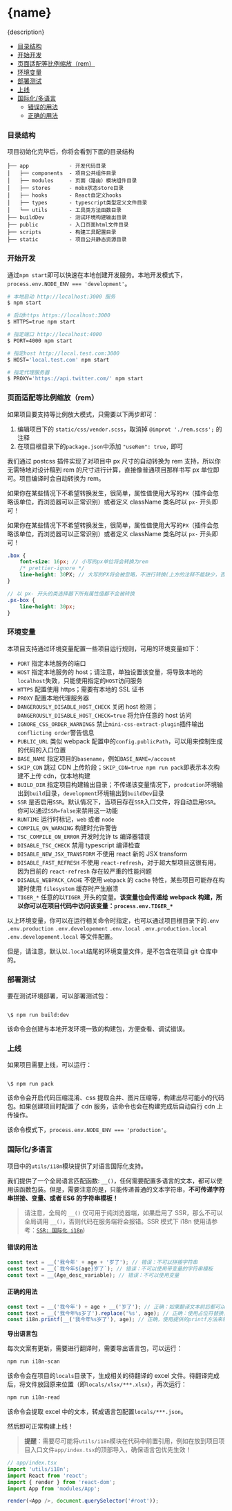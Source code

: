 # {name}

{description}

<!-- vim-markdown-toc GFM -->

- [目录结构](#目录结构)
- [开始开发](#开始开发)
- [页面适配等比例缩放（rem）](#页面适配等比例缩放rem)
- [环境变量](#环境变量)
- [部署测试](#部署测试)
- [上线](#上线)
- [国际化/多语言](#国际化多语言)
    + [错误的用法](#错误的用法)
    + [正确的用法](#正确的用法)

<!-- vim-markdown-toc -->

### 目录结构

项目初始化完毕后，你将会看到下面的目录结构

```
├── app             - 开发代码目录
│   ├── components  - 项目公共组件目录
│   ├── modules     - 页面（路由）模块组件目录
│   ├── stores      - mobx状态store目录
│   ├── hooks       - React自定义hooks
│   ├── types       - typescript类型定义文件目录
│   └── utils       - 工具类方法函数目录
├── buildDev        - 测试环境构建输出目录
├── public          - 入口页面html文件目录
├── scripts         - 构建工具配置目录
├── static          - 项目公共静态资源目录
```

### 开始开发

通过`npm start`即可以快速在本地创建开发服务。本地开发模式下，`process.env.NODE_ENV === 'development'`。

```bash
# 本地启动 http://localhost:3000 服务
$ npm start

# 启动https https://localhost:3000
$ HTTPS=true npm start

# 指定端口 http://localhost:4000
$ PORT=4000 npm start

# 指定host http://local.test.com:3000
$ HOST='local.test.com' npm start

# 指定代理服务器
$ PROXY='https://api.twitter.com/' npm start
```

### 页面适配等比例缩放（rem）

如果项目要支持等比例放大模式，只需要以下两步即可：

1. 编辑项目下的 `static/css/vendor.scss`，取消掉 `@improt './rem.scss';` 的注释
2. 在项目根目录下的`package.json`中添加 `"useRem": true,` 即可

我们通过 postcss 插件实现了对项目中 px 尺寸的自动转换为 rem 支持，所以你无需特地对设计稿到 rem 的尺寸进行计算，直接像普通项目那样书写 px 单位即可。项目编译时会自动转换为 rem。

如果你在某些情况下不希望转换发生，很简单，属性值使用大写的`PX`（插件会忽略该单位，而浏览器可以正常识别）或者定义 className 类名时以 `px-` 开头即可！

如果你在某些情况下不希望转换发生，很简单，属性值使用大写的`PX`（插件会忽略该单位，而浏览器可以正常识别）或者定义 className 类名时以 `px-` 开头即可！

```scss
.box {
    font-size: 16px; // 小写的px单位将会转换为rem
    /* prettier-ignore */
    line-height: 30PX; // 大写的PX将会被忽略，不进行转换(上方的注释不能缺少，否则prettier会将其格式化成小写)
}

// 以 px- 开头的类选择器下所有属性值都不会被转换
.px-box {
    line-height: 30px;
}
```

### 环境变量

本项目支持通过环境变量配置一些项目运行规则，可用的环境变量如下：

-   `PORT` 指定本地服务的端口
-   `HOST` 指定本地服务的 host；请注意，单独设置该变量，将导致本地的`localhost`失效，只能使用指定的`HOST`访问服务
-   `HTTPS` 配置使用 https；需要有本地的 SSL 证书
-   `PROXY` 配置本地代理服务器
-   `DANGEROUSLY_DISABLE_HOST_CHECK` 关闭 host 检测；`DANGEROUSLY_DISABLE_HOST_CHECK=true` 将允许任意的 host 访问
-   `IGNORE_CSS_ORDER_WARNINGS` 禁止`mini-css-extract-plugin`插件输出`conflicting order`警告信息
-   `PUBLIC_URL` 类似 webpack 配置中的`config.publicPath`，可以用来控制生成的代码的入口位置
-   `BASE_NAME` 指定项目的`basename`，例如`BASE_NAME=/account`
-   `SKIP_CDN` 跳过 CDN 上传阶段；`SKIP_CDN=true npm run pack`即表示本次构建不上传 cdn，仅本地构建
-   `BUILD_DIR` 指定项目构建输出目录；不传递该变量情况下，`prodcution`环境输出到`build`目录，`development`环境输出到`buildDev`目录
-   `SSR` 是否启用`SSR`。默认情况下，当项目存在`SSR`入口文件，将自动启用`SSR`。你可以通过`SSR=false`来禁用这一功能
-   `RUNTIME` 运行时标记，`web` 或者 `node`
-   `COMPILE_ON_WARNING` 构建时允许警告
-   `TSC_COMPILE_ON_ERROR` 开发时允许 ts 编译器错误
-   `DISABLE_TSC_CHECK` 禁用 typescript 编译检查
-   `DISABLE_NEW_JSX_TRANSFORM` 不使用 react 新的 JSX transform
-   `DISABLE_FAST_REFRESH` 不使用 `react-refresh`，对于超大型项目这很有用，因为目前的 `react-refresh` 存在较严重的性能问题
-   `DISABLE_WEBPACK_CACHE` 不使用 `webpack` 的 `cache` 特性，某些项目可能存在构建时使用 `filesystem` 缓存时产生崩溃
-   `TIGER_*` 任意的以`TIGER_`开头的变量。**该变量也会传递给 webpack 构建，所以你可以在项目代码中访问该变量：`process.env.TIGER_*`**

以上环境变量，你可以在运行相关命令时指定，也可以通过项目根目录下的`.env` `.env.production` `.env.developement` `.env.local` `.env.production.local` `.env.developement.local` 等文件配置。

但是，请注意，默认以`.local`结尾的环境变量文件，是不包含在项目 git 仓库中的。

### 部署测试

要在测试环境部署，可以部署测试包：

```

\$ npm run build:dev

```

该命令会创建与本地开发环境一致的构建包，方便查看、调试错误。

### 上线

如果项目需要上线，可以运行：

```

\$ npm run pack

```

该命令会开启代码压缩混淆、css 提取合并、图片压缩等，构建出尽可能小的代码包。如果创建项目时配置了 cdn 服务，该命令也会在构建完成后自动自行 cdn 上传操作。

该命令模式下，`process.env.NODE_ENV === 'production'`。

### 国际化/多语言

项目中的`utils/i18n`模块提供了对语言国际化支持。

我们提供了一个全局语言匹配函数: `__()`，任何需要配置多语言的文本，都可以使用该函数包装。但是，需要注意的是，只能传递普通的文本字符串，**不可传递字符串拼接、变量、或者 ES6 的字符串模板！**

> 请注意，全局的 `__()` 仅可用于纯浏览器端，如果启用了 SSR，那么不可以全局调用 `__()`，否则代码在服务端将会报错。SSR 模式下 i18n 使用请参考：[`SSR: 国际化 i18n`](https://github.com/qiqiboy/tiger-new/blob/master/README.md#国际化-i18n))

#### 错误的用法

```javascript
const text = __('我今年' + age + '岁了'); // 错误：不可以拼接字符串
const text = __(`我今年${age}岁了`); // 错误：不可以使用带变量的字符串模板
const text = __(Age_desc_variable); // 错误：不可以使用变量
```

#### 正确的用法

```javascript
const text = __('我今年') + age + __('岁了'); // 正确：如果翻译文本前后都可以对应，可以使用__()分别对应前后段文本翻译
const text = __('我今年%s岁了').replace('%s', age); // 正确：使用占位符替换，可以更灵活的翻译
const i18n.printf(__('我今年%s岁了'), age); // 正确，使用提供的printf方法来辅助输出
```

**导出语言包**

每次文案有更新，需要进行翻译时，需要导出语言包，可以运行：

```bash
npm run i18n-scan
```

该命令会在项目的`locals`目录下，生成相关的待翻译的 excel 文件。待翻译完成后，将文件放回原来位置（即`locals/xlsx/***.xlsx`），再次运行：

```bash
npm run i18n-read
```

该命令会提取 excel 中的文本，转成语言包配置`locals/***.json`。

然后即可正常构建上线！

> **提醒**：需要尽可能将`utils/i18n`模块在代码中前置引用，例如在放到项目项目入口文件`app/index.tsx`的顶部导入，确保语言包优先生效！

```typescript
// app/index.tsx
import 'utils/i18n';
import React from 'react';
import { render } from 'react-dom';
import App from 'modules/App';

render(<App />, document.querySelector('#root'));
```
